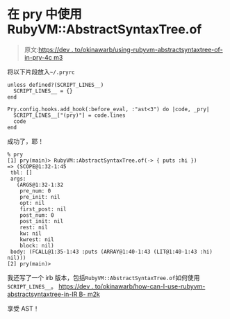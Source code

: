 # 在 pry 中使用 RubyVM::AbstractSyntaxTree.of

> 原文:[https://dev . to/okinawarb/using-rubyvm-abstractsyntaxtree-of-in-pry-4c m3](https://dev.to/okinawarb/using-rubyvm-abstractsyntaxtree-of-in-pry-4cm3)

将以下片段放入`~/.pryrc`

```
unless defined?(SCRIPT_LINES__)
  SCRIPT_LINES__ = {}
end

Pry.config.hooks.add_hook(:before_eval, :"ast<3") do |code, _pry|
  SCRIPT_LINES__["(pry)"] = code.lines
  code
end 
```

成功了，耶！

```
% pry
[1] pry(main)> RubyVM::AbstractSyntaxTree.of(-> { puts :hi })
=> (SCOPE@1:32-1:45
 tbl: []
 args:
   (ARGS@1:32-1:32
    pre_num: 0
    pre_init: nil
    opt: nil
    first_post: nil
    post_num: 0
    post_init: nil
    rest: nil
    kw: nil
    kwrest: nil
    block: nil)
 body: (FCALL@1:35-1:43 :puts (ARRAY@1:40-1:43 (LIT@1:40-1:43 :hi) nil)))
[2] pry(main)> 
```

我还写了一个 irb 版本，包括`RubyVM::AbstractSyntaxTree.of`如何使用`SCRIPT_LINES__`。
[https://dev . to/okinawarb/how-can-I-use-rubyvm-abstractsyntaxtree-in-IR B- m2k](https://dev.to/okinawarb/how-can-i-use-rubyvm-abstractsyntaxtree-in-irb-m2k)

享受 AST！